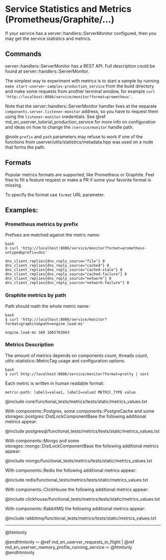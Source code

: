 # Service Statistics and Metrics (Prometheus/Graphite/...)

If your service has a server::handlers::ServerMonitor configured, then you may
get the service statistics and metrics.


## Commands

server::handlers::ServerMonitor has a REST API. Full description could be found
at server::handlers::ServerMonitor.

The simplest way to experiment with metrics is to start a sample by running
`make start-userver-samples-production_service` from the build directory and
make some requests from another terminal window, for example
`curl 'http://localhost:8086/service/monitor?format=prometheus'`.

Note that the server::handlers::ServerMonitor handler lives at the separate
`components.server.listener-monitor` address, so you have to request them using the
`listener-monitor` credentials. See @ref md_en_userver_tutorial_production_service
for more info on configuration and ideas on how to change the
`/service/monitor` handle path.

@note `prefix` and `path` parameters may refuse to work if one of the functions
  from userver/utils/statistics/metadata.hpp was used on a node that forms the
  path.


## Formats

Popular metrics formats are supported, like Prometheus or Graphite. Feel free
to fill a feature request or make a PR if some your favorite format is missing.

To specify the format use `format` URL parameter.


## Examples:


### Prometheus metrics by prefix

Prefixes are matched against the metric name:
```
bash
$ curl 'http://localhost:8086/service/monitor?format=prometheus-untyped&prefix=dns'
```
```
dns_client_replies{dns_reply_source="file"} 0
dns_client_replies{dns_reply_source="cached"} 0
dns_client_replies{dns_reply_source="cached-stale"} 0
dns_client_replies{dns_reply_source="cached-failure"} 0
dns_client_replies{dns_reply_source="network"} 0
dns_client_replies{dns_reply_source="network-failure"} 0
``` 


### Graphite metrics by path

Path should math the whole metric name:
```
bash
$ curl 'http://localhost:8086/service/monitor?format=graphite&path=engine.load-ms'
```
```
engine.load-ms 160 1665765043
```


### Metrics Description

The amount of metrics depends on components count, threads count,
utils::statistics::MetricTag usage and configuration options.
```
bash
$ curl http://localhost:8086/service/monitor?format=pretty | sort
```

Each metric is written in human readable format:
```
metric-path: label1=value1, label2=value2 METRIC_TYPE value
```

@include core/functional_tests/metrics/tests/static/metrics_values.txt


With components::Postgres, some components::PostgreCache and some
storages::postgres::DistLockComponentBase the following additional metrics
appear:

@include postgresql/functional_tests/metrics/tests/static/metrics_values.txt


With components::Mongo and some storages::mongo::DistLockComponentBase the
following additional metrics appear:

@include mongo/functional_tests/metrics/tests/static/metrics_values.txt


With components::Redis the following additional metrics appear:

@include redis/functional_tests/metrics/tests/static/metrics_values.txt


With components::ClickHouse the following additional metrics appear:

@include clickhouse/functional_tests/metrics/tests/static/metrics_values.txt


With components::RabbitMQ the following additional metrics appear:

@include rabbitmq/functional_tests/metrics/tests/static/metrics_values.txt

----------

@htmlonly <div class="bottom-nav"> @endhtmlonly
⇦ @ref md_en_userver_requests_in_flight | @ref md_en_userver_memory_profile_running_service ⇨
@htmlonly </div> @endhtmlonly

